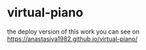# virtual-piano
 the deploy version of this work you can see on https://anastasiya1982.github.io/virtual-piano/
